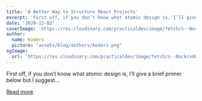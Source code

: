 ```yaml
---
title: 'A Better Way to Structure React Projects'
excerpt: 'First off, if you don’t know what atomic design is, I’ll give a brief primer below but I suggest...'
date: '2020-12-02'
coverImage: 'https://res.cloudinary.com/practicaldev/image/fetch/s--Nockcxd0--/c_imagga_scale,f_auto,fl_progressive,h_420,q_auto,w_1000/https://dev-to-uploads.s3.amazonaws.com/i/2cw9yp3esq7l65ykg90g.jpeg'
author:
  name: Koders
  picture: "assets/blog/authors/koders.png"
ogImage:
  url: 'https://res.cloudinary.com/practicaldev/image/fetch/s--Nockcxd0--/c_imagga_scale,f_auto,fl_progressive,h_420,q_auto,w_1000/https://dev-to-uploads.s3.amazonaws.com/i/2cw9yp3esq7l65ykg90g.jpeg'
---
```


First off, if you don’t know what atomic design is, I’ll give a brief primer below but I suggest...

[Read more](https://dev.to/krisguzman_dev/a-better-way-to-structure-react-projects-96a)
